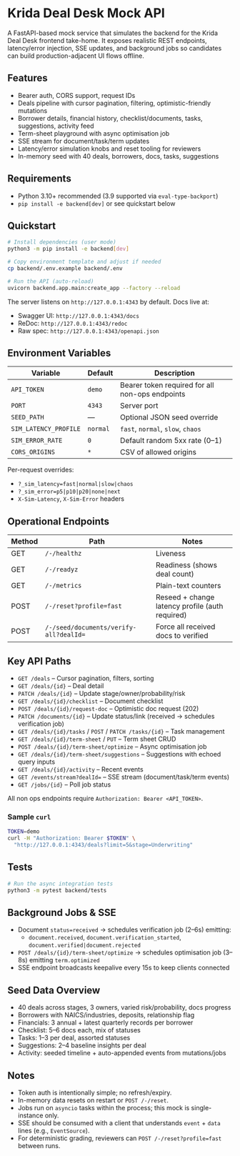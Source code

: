 # Krida Deal Desk Mock API

A FastAPI-based mock service that simulates the backend for the Krida Deal Desk frontend take-home. It exposes realistic REST endpoints, latency/error injection, SSE updates, and background jobs so candidates can build production-adjacent UI flows offline.

## Features

- Bearer auth, CORS support, request IDs
- Deals pipeline with cursor pagination, filtering, optimistic-friendly mutations
- Borrower details, financial history, checklist/documents, tasks, suggestions, activity feed
- Term-sheet playground with async optimisation job
- SSE stream for document/task/term updates
- Latency/error simulation knobs and reset tooling for reviewers
- In-memory seed with 40 deals, borrowers, docs, tasks, suggestions

## Requirements

- Python 3.10+ recommended (3.9 supported via `eval-type-backport`)
- `pip install -e backend[dev]` or see quickstart below

## Quickstart

```bash
# Install dependencies (user mode)
python3 -m pip install -e backend[dev]

# Copy environment template and adjust if needed
cp backend/.env.example backend/.env

# Run the API (auto-reload)
uvicorn backend.app.main:create_app --factory --reload
```

The server listens on `http://127.0.0.1:4343` by default. Docs live at:

- Swagger UI: `http://127.0.0.1:4343/docs`
- ReDoc: `http://127.0.0.1:4343/redoc`
- Raw spec: `http://127.0.0.1:4343/openapi.json`

## Environment Variables

| Variable | Default | Description |
| --- | --- | --- |
| `API_TOKEN` | `demo` | Bearer token required for all non-ops endpoints |
| `PORT` | `4343` | Server port |
| `SEED_PATH` | — | Optional JSON seed override |
| `SIM_LATENCY_PROFILE` | `normal` | `fast`, `normal`, `slow`, `chaos` |
| `SIM_ERROR_RATE` | `0` | Default random 5xx rate (0–1) |
| `CORS_ORIGINS` | `*` | CSV of allowed origins |

Per-request overrides:

- `?_sim_latency=fast|normal|slow|chaos`
- `?_sim_error=p5|p10|p20|none|next`
- `X-Sim-Latency`, `X-Sim-Error` headers

## Operational Endpoints

| Method | Path | Notes |
| --- | --- | --- |
| GET | `/-/healthz` | Liveness |
| GET | `/-/readyz` | Readiness (shows deal count) |
| GET | `/-/metrics` | Plain-text counters |
| POST | `/-/reset?profile=fast` | Reseed + change latency profile (auth required) |
| POST | `/-/seed/documents/verify-all?dealId=` | Force all received docs to verified |

## Key API Paths

- `GET /deals` – Cursor pagination, filters, sorting
- `GET /deals/{id}` – Deal detail
- `PATCH /deals/{id}` – Update stage/owner/probability/risk
- `GET /deals/{id}/checklist` – Document checklist
- `POST /deals/{id}/request-doc` – Optimistic doc request (202)
- `PATCH /documents/{id}` – Update status/link (received -> schedules verification job)
- `GET /deals/{id}/tasks` / `POST` / `PATCH /tasks/{id}` – Task management
- `GET /deals/{id}/term-sheet` / `PUT` – Term sheet CRUD
- `POST /deals/{id}/term-sheet/optimize` – Async optimisation job
- `GET /deals/{id}/term-sheet/suggestions` – Suggestions with echoed query inputs
- `GET /deals/{id}/activity` – Recent events
- `GET /events/stream?dealId=` – SSE stream (document/task/term events)
- `GET /jobs/{id}` – Poll job status

All non ops endpoints require `Authorization: Bearer <API_TOKEN>`.

### Sample `curl`

```bash
TOKEN=demo
curl -H "Authorization: Bearer $TOKEN" \
  "http://127.0.0.1:4343/deals?limit=5&stage=Underwriting"
```

## Tests

```bash
# Run the async integration tests
python3 -m pytest backend/tests
```

## Background Jobs & SSE

- Document `status=received` → schedules verification job (2–6s) emitting:
  - `document.received`, `document.verification_started`, `document.verified|document.rejected`
- `POST /deals/{id}/term-sheet/optimize` → schedules optimisation job (3–8s) emitting `term.optimized`
- SSE endpoint broadcasts keepalive every 15s to keep clients connected

## Seed Data Overview

- 40 deals across stages, 3 owners, varied risk/probability, docs progress
- Borrowers with NAICS/industries, deposits, relationship flag
- Financials: 3 annual + latest quarterly records per borrower
- Checklist: 5–6 docs each, mix of statuses
- Tasks: 1–3 per deal, assorted statuses
- Suggestions: 2–4 baseline insights per deal
- Activity: seeded timeline + auto-appended events from mutations/jobs

## Notes

- Token auth is intentionally simple; no refresh/expiry.
- In-memory data resets on restart or `POST /-/reset`.
- Jobs run on `asyncio` tasks within the process; this mock is single-instance only.
- SSE should be consumed with a client that understands `event` + `data` lines (e.g., `EventSource`).
- For deterministic grading, reviewers can `POST /-/reset?profile=fast` between runs.
